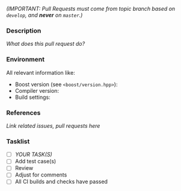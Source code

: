*(IMPORTANT: Pull Requests must come from topic branch based on `develop`, and **never** on `master`.)*

### Description

*What does this pull request do?*

### Environment

All relevant information like:

- Boost version (see `<boost/version.hpp>`):
- Compiler version:
- Build settings:

### References

*Link related issues, pull requests here*

### Tasklist

- [ ] *YOUR TASK(S)*
- [ ] Add test case(s)
- [ ] Review
- [ ] Adjust for comments
- [ ] All CI builds and checks have passed

